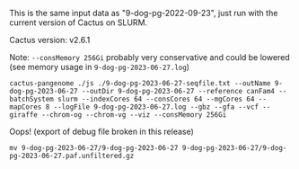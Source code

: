 This is the same input data as "9-dog-pg-2022-09-23", just run with the current version of Cactus on SLURM.

Cactus version: v2.6.1

Note: `--consMemory 256Gi` probably very conservative and could be lowered (see memory usage in `9-dog-pg-2023-06-27.log`)

```
cactus-pangenome ./js ./9-dog-pg-2023-06-27-seqfile.txt --outName 9-dog-pg-2023-06-27 --outDir 9-dog-pg-2023-06-27 --reference canFam4 --batchSystem slurm --indexCores 64 --consCores 64 --mgCores 64 --mapCores 8 --logFile 9-dog-pg-2023-06-27.log --gbz --gfa --vcf --giraffe --chrom-og --chrom-vg --viz --consMemory 256Gi
```

Oops! (export of debug file broken in this release)
```
mv 9-dog-pg-2023-06-27/9-dog-pg-2023-06-27 9-dog-pg-2023-06-27/9-dog-pg-2023-06-27.paf.unfiltered.gz
```

